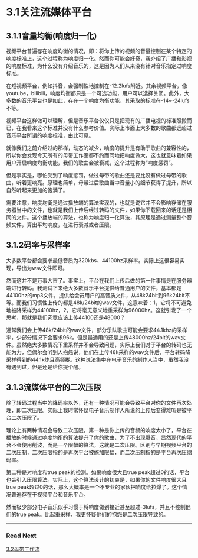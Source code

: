 3.1关注流媒体平台
=======

## 3.1.1音量均衡(响度归一化)

视频平台普遍存在响度均衡的情况，即：将你上传的视频的音量控制在某个特定的响度标准上，这个过程称为响度归一化。然而你可能会好奇，我介绍了广播和影视的响度标准，为什么没有介绍音乐的，这是因为人们从来没有针对音乐指定过响度标准。

在短视频平台，例如抖音，会强制性地控制在-12.2lufs附近。其余视频平台，像youtube，bilibili，响度均衡都只是一个可选功能，用户可以选择关闭。此外，大多数的音乐平台也是如此，存在一个响度均衡功能，其采取的标准在-14~-24lufs不等。

视频平台这样做可以理解，但是音乐平台仅仅只是把现有的广播电视的标准照搬而已，在我看来这个标准并没有什么参考价值。实际上市面上大多数的歌曲都远超过音乐平台所谓的响度标准，由此可见。

就像我们之前介绍过的那样，动态的减少，响度的提升是有助于歌曲的兼容性的，所以你会发现今天所有的母带工作室都不约而同地把响度做大，这也就意味着如果用户开启响度均衡功能，我们的歌曲会被衰减，这个过程称为“响度惩罚”。

但是事实是，哪怕受到了响度惩罚，做过母带的歌曲还是要比没有做过母带的歌曲，听着更响亮。原理也简单，母带过后歌曲当中音量小的细节获得了提升，所以自然听起来更加的饱满了。

需要注意，响度均衡是通过播放端的算法实现的，也就是说它并不会影响存储在服务器当中的文件，也就是我们上传后经过转码的文件，如果你下载回来的话还是相同的文件。这个播放端的算法，也称为响度归一化算法，其原理是通过测量整个音频文件，算出平均响度，在进行衰减或者压限。

## 3.1.2码率与采样率

大多数平台都会要求最低音质为320kbs、44100hz采样率。实际上这很容易实现，导出为wav文件即可。

然而这并不是万事大吉了。事实上，平台在我们上传后做的第一件事情是在服务器端进行转码。我测试下来绝大多数音乐平台提供给普通用户的文件，基本都是44100hz的mp3文件，提供给会员用户的高音质文件，从48k24bit到96k24bit不等。而我们习惯性上传的都是48k/24bit的wav文件，这意味着：1，它将不可避免地被降采样为44100hz，2，它将毫无意义地重采样为96000hz。这就引发了一个思考，那就是我们究竟应该上传44100还是48000？

通常我们会上传48k/24bit的wav文件，部分乐队歌曲可能会要求44.1khz的采样率，少部分情况下会要求96k。但是最通用的还是上传48000hz/24bit的wav文件。虽然绝大多数情况下重采样并不会导致问题，实际上我们对于平台的转码也无能为力，但偶尔会听到人抱怨说，他们在上传48k采样的wav文件后，平台转码降采样得到的44.1k炸且高频糊。这种说法集中在电子音乐的制作人当中，虽然我没有遇到过，但是还是给你提个醒。

## 3.1.3流媒体平台的二次压限

除了转码过程当中的降码率以外，还有一种情况可能会导致平台对你的文件再次处理，即二次压限。实际上我时常怀疑电子音乐制作人所说的上传后变得难听是被平台二次压限了。

理论上有两种情况会导致二次压限，第一种是你上传的音频的响度太小了，平台在播放的时候通过响度均衡的算法提升了你的歌曲，为了不出现爆音，显然现代的平台不会使用削波，而是一个限幅的算法，这就是二次压限。区别与早期视频平台的二次压制，二次压限指的是再次平台被施加限幅，而二次压制指的是平台再次压缩码率。

第二种是对响度和true peak的检测。如果响度很大且true peak超过0的话，平台也会引入压限算法。实际上，这个算法设计的初衷是，如果你的文件响度很大且true peak超过0的话，那么大概率是一个不专业的家伙把响度给拉爆了。这个情况普遍存在于视频平台和音乐平台。

然而极少部分电子音乐似乎习惯于将响度做到接近甚至超过-3lufs，并且不控制他们的true peak。比起重采样，我更怀疑他们的抱怨是二次压限导致的。


***

### Read Next

[3.2母带工作流](https://fusmixing.site/html/mdwiki.html#!./master3_2.md)